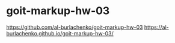 # goit-markup-hw-03
https://github.com/al-burlachenko/goit-markup-hw-03
https://al-burlachenko.github.io/goit-markup-hw-03/ 
